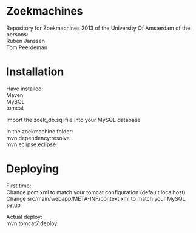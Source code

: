 Zoekmachines
============

Repository for Zoekmachines 2013 of the University Of Amsterdam of the persons:<br />
Ruben Janssen<br />
Tom Peerdeman


Installation
=====
Have installed:<br />
Maven<br />
MySQL<br />
tomcat<br />

Import the zoek_db.sql file into your MySQL database

In the zoekmachine folder:<br />
mvn dependency:resolve<br />
mvn eclipse:eclipse

Deploying
=====
First time:<br />
Change pom.xml to match your tomcat configuration (default localhost)<br />
Change src/main/webapp/META-INF/context.xml to match your MySQL setup

Actual deploy:<br />
mvn tomcat7:deploy
